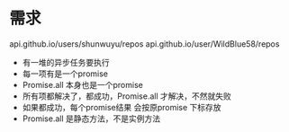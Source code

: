 # 需求

api.github.io/users/shunwuyu/repos
api.github.io/user/WildBlue58/repos

- 有一堆的异步任务要执行
- 每一项有是一个promise
- Promise.all 本身也是一个promise
- 所有项都解决了，都成功，Promise.all 才解决，不然就失败
- 如果都成功，每个promise结果 会按原promise 下标存放
- Promise.all 是静态方法，不是实例方法